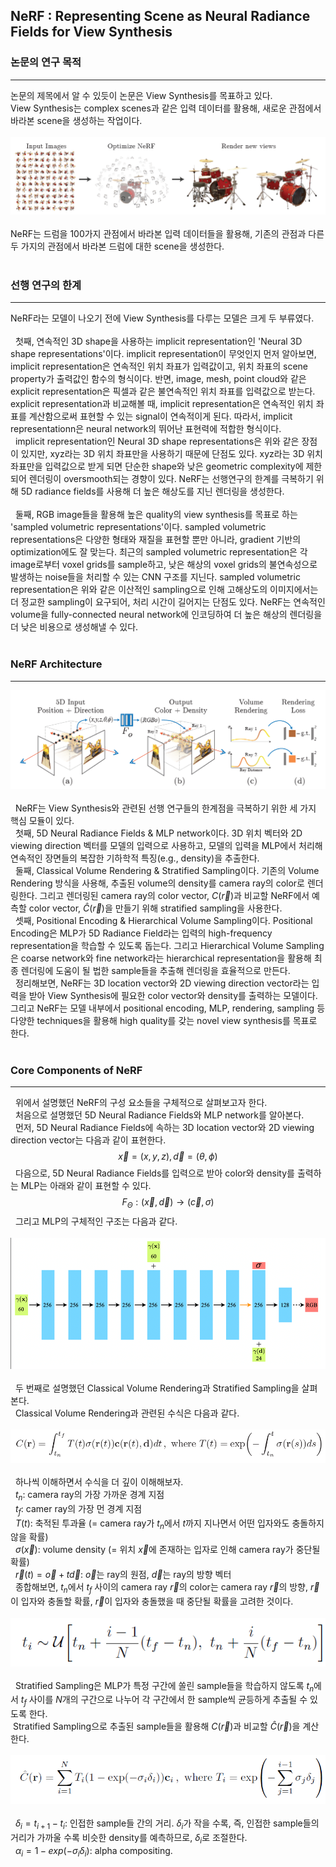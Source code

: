 ## NeRF : Representing Scene as Neural Radiance Fields for View Synthesis 


### 논문의 연구 목적 
---


 논문의 제목에서 알 수 있듯이 논문은 View Synthesis를 목표하고 있다. 
 </br>
 View Synthesis는  complex scenes과 같은 입력 데이터를 활용해, 새로운 관점에서 바라본 scene을 생성하는 작업이다. 
 </br>
 </br>
![Figure 1 : Synthetic Drums Scene](./img/NeRF-1.png)
</br>
</br>
NeRF는 드럼을 100가지 관점에서 바라본 입력 데이터들을 활용해, 기존의 관점과 다른 두 가지의 관점에서 바라본 드럼에 대한 scene을 생성한다.
</br>
</br>
### 선행 연구의 한계
---
NeRF라는 모델이 나오기 전에 View Synthesis를 다루는 모델은 크게 두 부류였다.
</br>
</br>
&nbsp; 첫째, 연속적인 3D shape을 사용하는 implicit representation인 'Neural 3D shape representations'이다. implicit representation이 무엇인지 먼저 알아보면, implicit representation은 연속적인 위치 좌표가 입력값이고, 위치 좌표의 scene property가 출력값인 함수의 형식이다. 반면, image, mesh, point cloud와 같은 explicit representation은 픽셀과 같은 불연속적인 위치 좌표를 입력값으로 받는다. explicit representation과 비교해볼 때,  implicit representation은 연속적인 위치 좌표를 계산함으로써 표현할 수 있는 signal이 연속적이게 된다. 따라서, implicit representationn은 neural network의 뛰어난 표현력에 적합한 형식이다. 
</br>
&nbsp; implicit representation인 Neural 3D shape representations은 위와 같은 장점이 있지만, xyz라는 3D 위치 좌표만을 사용하기 때문에 단점도 있다. xyz라는 3D 위치 좌표만을 입력값으로 받게 되면 단순한 shape와 낮은 geometric complexity에 제한되어 렌더링이 oversmooth되는 경향이 있다. NeRF는 선행연구의 한계를 극복하기 위해 5D radiance fields를 사용해 더 높은 해상도를 지닌 렌더링을 생성한다.
 </br>
 </br>
 &nbsp; 둘째, RGB image들을 활용해 높은 quality의 view synthesis를 목표로 하는 'sampled volumetric representations'이다. sampled volumetric representations은 다양한 형태와 재질을 표현할 뿐만 아니라, gradient 기반의 optimization에도 잘 맞는다. 최근의 sampled volumetric representation은 각 image로부터 voxel grids를 sample하고, 낮은 해상의 voxel grids의 불연속성으로 발생하는 noise들을 처리할 수 있는  CNN 구조를 지닌다. sampled volumetric representation은 위와 같은 이산적인 sampling으로 인해 고해상도의 이미지에서는 더 정교한 sampling이 요구되어, 처리 시간이 길어지는 단점도 있다. NeRF는 연속적인 volume을 fully-connected neural network에 인코딩하여 더 높은 해상의 렌더링을 더 낮은 비용으로 생성해낼 수 있다.
 </br>
 </br>
### NeRF Architecture 
---
 ![Fig 2 : An Overview of NeRF Architecture](./img/NeRF-2.png)
 </br>
 </br>
 &nbsp; NeRF는 View Synthesis와 관련된 선행 연구들의 한계점을 극복하기 위한 세 가지 핵심 모듈이 있다.
 </br>
 &nbsp; 첫째, 5D Neural Radiance Fields & MLP network이다. 3D 위치 벡터와 2D viewing direction 벡터를 모델의 입력으로 사용하고, 모델의 입력을 MLP에서 처리해 연속적인 장면들의 복잡한 기하학적 특징(e.g., density)을 추출한다.
 </br>
 &nbsp; 둘째, Classical Volume Rendering & Stratified Sampling이다. 기존의 Volume Rendering 방식을 사용해, 추출된 volume의 density를 camera ray의 color로 렌더링한다. 그리고 렌더링된 camera ray의 color vector, $C(\vec{r})$과 비교할 NeRF에서 예측할 color vector, $\hat{C}(\vec{r})$을 만들기 위해 stratified sampling을 사용한다.
</br>
&nbsp; 셋째, Positional Encoding & Hierarchical Volume Sampling이다. Positional Encoding은 MLP가 5D Radiance Field라는 입력의 high-frequency representation을 학습할 수 있도록 돕는다. 그리고 Hierarchical Volume Sampling은 coarse network와 fine network라는 hierarchical representation을 활용해 최종 렌더링에 도움이 될 법한 sample들을 추출해 렌더링을 효율적으로 만든다. 
</br>
&nbsp; 정리해보면, NeRF는 3D location vector와 2D viewing direction vector라는 입력을 받아 View Synthesis에 필요한  color vector와 density를 출력하는 모델이다. 그리고 NeRF는 모델 내부에서 positional encoding, MLP, rendering, sampling 등 다양한 techniques을 활용해 high quality를 갖는 novel view synthesis를 목표로 한다.
</br>
</br>
### Core Components of NeRF
---
&nbsp; 위에서 설명했던 NeRF의 구성 요소들을 구체적으로 살펴보고자 한다.
</br>
&nbsp; 처음으로 설명했던 5D Neural Radiance Fields와 MLP network를 알아본다.
</br>
&nbsp; 먼저, 5D Neural Radiance Fields에 속하는 3D location vector와 2D viewing direction vector는 다음과 같이 표현한다. $$\vec{x} = (x, y, z) ,  \vec{d}= (\theta, \phi)$$
&nbsp; 다음으로, 5D Neural Radiance Fields를 입력으로 받아 color와 density를 출력하는 MLP는 아래와 같이 표현할 수 있다. $$F_\Theta : (\vec{x}, \vec{d}) \to (\vec{c}, \sigma)$$
&nbsp; 그리고 MLP의 구체적인 구조는 다음과 같다.
</br>
</br> 
![Fig 3 : MLP architecture](./img/NeRF-9.png)
</br>
</br>
&nbsp; 두 번째로 설명했던 Classical Volume Rendering과 Stratified Sampling을 살펴본다.
</br>
&nbsp; Classical Volume Rendering과 관련된 수식은 다음과 같다. 
</br>
</br>
![](./img/NeRF-3.png)
</br>
</br>
&nbsp; 하나씩 이해하면서 수식을 더 깊이 이해해보자. 
</br>
&nbsp; $t_n :$ camera ray의 가장 가까운 경계 지점 
</br>
&nbsp; $t_f:$ camer ray의 가장 먼 경계 지점 
</br>
&nbsp; $T(t):$ 축적된 투과율 (= camera ray가 $t_n$에서 $t$까지 지나면서 어떤 입자와도 충돌하지 않을 확률) 
</br>
&nbsp; $\sigma(\vec{x}):$ volume density (= 위치 $\vec{x}$에 존재하는 입자로 인해 camera ray가 중단될 확률)
</br>
&nbsp; $\vec{r}(t) = \vec{o} + t\vec{d} :$ $\vec{o}$는 ray의 원점, $\vec{d}$는 ray의 방향 벡터
</br>
&nbsp; 종합해보면, $t_n$에서 $t_f$ 사이의 camera ray $\vec{r}$의 color는 camera ray $\vec{r}$의 방향, $\vec{r}$이 입자와 충돌할 확률, $\vec{r}$이 입자와 충돌했을 때 중단될 확률을 고려한 것이다. 
</br>
</br>
![](./img/NeRF-4.png)
</br>
</br>
&nbsp; Stratified Sampling은 MLP가 특정 구간에 쏠린 sample들을 학습하지 않도록 $t_n$에서 $t_f$ 사이를 $N$개의 구간으로 나누어 각 구간에서 한 sample씩 균등하게 추출될 수 있도록 한다. 
</br>
&nbsp;Stratified Sampling으로 추출된 sample들을 활용해 $C(\vec{r})$과 비교할 $\hat{C}(\vec{r})$을 계산한다.
</br>
</br>
![](./img/NeRF-5.png)
</br>
</br>
&nbsp; $\delta_i = t_{i+1 }- t_i :$  인접한 sample들 간의 거리. $\delta_i$가 작을 수록, 즉, 인접한 sample들의 거리가 가까울 수록 비슷한 density를 예측하므로, $\delta_i$로 조절한다.
</br>
&nbsp; $\alpha_i = 1 - exp(-\sigma_i\delta_i) :$ alpha compositing. 
